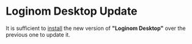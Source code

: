 # Loginom Desktop Update

It is sufficient to [install](./setup.md) the new version of **"Loginom Desktop"** over the previous one to update it.
